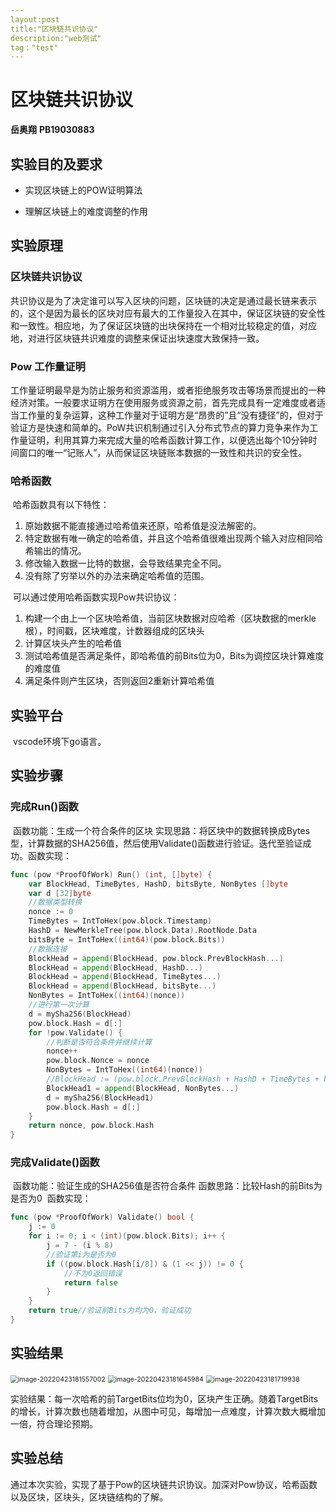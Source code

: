 ```yaml
---
layout:post
title:"区块链共识协议"
description:"web测试"
tag："test"
---
```






# 区块链共识协议

**岳奥翔**    **PB19030883**

## 实验目的及要求


* 实现区块链上的POW证明算法

* 理解区块链上的难度调整的作用

## 实验原理

### 区块链共识协议

​	共识协议是为了决定谁可以写入区块的问题，区块链的决定是通过最长链来表示的，这个是因为最长的区块对应有最大的工作量投入在其中，保证区块链的安全性和一致性。相应地，为了保证区块链的出块保持在一个相对比较稳定的值，对应地，对进行区块链共识难度的调整来保证出块速度大致保持一致。

### Pow 工作量证明

​	工作量证明最早是为防止服务和资源滥用，或者拒绝服务攻击等场景而提出的一种经济对策。一般要求证明方在使用服务或资源之前，首先完成具有一定难度或者适当工作量的复杂运算，这种工作量对于证明方是“昂贵的”且“没有捷径”的，但对于验证方是快速和简单的。
​	PoW共识机制通过引入分布式节点的算力竞争来作为工作量证明，利用其算力来完成大量的哈希函数计算工作，以便选出每个10分钟时间窗口的唯一“记账人”，从而保证区块链账本数据的一致性和共识的安全性。

### 哈希函数

​	哈希函数具有以下特性：
1. 原始数据不能直接通过哈希值来还原，哈希值是没法解密的。
2. 特定数据有唯一确定的哈希值，并且这个哈希值很难出现两个输入对应相同哈希输出的情况。
3. 修改输入数据一比特的数据，会导致结果完全不同。
4. 没有除了穷举以外的办法来确定哈希值的范围。

​	可以通过使用哈希函数实现Pow共识协议：

1. 构建一个由上⼀个区块哈希值，当前区块数据对应哈希（区块数据的merkle根），时间戳，区块难度，计数器组成的区块头
2. 计算区块头产生的哈希值
3. 测试哈希值是否满足条件，即哈希值的前Bits位为0，Bits为调控区块计算难度的难度值
4. 满足条件则产生区块，否则返回2重新计算哈希值

## 实验平台

​		vscode环境下go语言。

## 实验步骤

### 完成Run()函数

​	函数功能：生成一个符合条件的区块
​	实现思路：将区块中的数据转换成Bytes型，计算数据的SHA256值，然后使用Validate()函数进行验证。迭代至验证成功。
​	函数实现：

```go
func (pow *ProofOfWork) Run() (int, []byte) {
	var BlockHead, TimeBytes, HashD, bitsByte, NonBytes []byte
	var d [32]byte
    //数据类型转换
	nonce := 0
	TimeBytes = IntToHex(pow.block.Timestamp)
	HashD = NewMerkleTree(pow.block.Data).RootNode.Data
	bitsByte = IntToHex((int64)(pow.block.Bits))
	//数据连接
	BlockHead = append(BlockHead, pow.block.PrevBlockHash...)
	BlockHead = append(BlockHead, HashD...)
	BlockHead = append(BlockHead, TimeBytes...)
	BlockHead = append(BlockHead, bitsByte...)
	NonBytes = IntToHex((int64)(nonce))
    //进行第一次计算
	d = mySha256(BlockHead)
	pow.block.Hash = d[:]
	for !pow.Validate() {
        //判断是否符合条件并继续计算
        nonce++
		pow.block.Nonce = nonce
		NonBytes = IntToHex((int64)(nonce))
		//BlockHead := (pow.block.PrevBlockHash + HashD + TimeBytes + bitsByte + NonBytes)
		BlockHead1 = append(BlockHead, NonBytes...)
		d = mySha256(BlockHead1)
		pow.block.Hash = d[:]
	}
	return nonce, pow.block.Hash
}

```

### 完成Validate()函数

​	函数功能：验证生成的SHA256值是否符合条件
​	函数思路：比较Hash的前Bits为是否为0
​	函数实现：

```go
func (pow *ProofOfWork) Validate() bool {
	j := 0
	for i := 0; i < (int)(pow.block.Bits); i++ {
		j = 7 - (i % 8)
		//验证第i为是否为0
		if ((pow.block.Hash[i/8]) & (1 << j)) != 0 {
			//不为0返回错误
			return false
		}
	}
	return true//验证前Bits为均为0，验证成功
}
```

## 实验结果

<img src="images\blockchain\image-20220423181557002.png" alt="image-20220423181557002" style="zoom:75%;" />

<img src="images\blockchain\image-20220423181645984.png" alt="image-20220423181645984" style="zoom:75%;" />

<img src="images\blockchain\image-20220423181719938.png" alt="image-20220423181719938" style="zoom:75%;" />

​		实验结果：每一次哈希的前TargetBits位均为0，区块产生正确。随着TargetBits的增长，计算次数也随着增加，从图中可见，每增加一点难度，计算次数大概增加一倍，符合理论预期。

## 实验总结

​		通过本次实验，实现了基于Pow的区块链共识协议。加深对Pow协议，哈希函数以及区块，区块头，区块链结构的了解。
